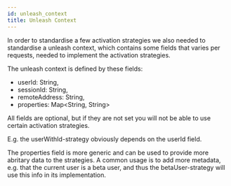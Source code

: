 ```yaml
---
id: unleash_context
title: Unleash Context
---
```


In order to standardise a few activation strategies we also needed to standardise a unleash context, which contains some fields that varies per requests, needed to implement the activation strategies.

The unleash context is defined by these fields:

- userId: String,
- sessionId: String,
- remoteAddress: String,
- properties: Map<String, String>

All fields are optional, but if they are not set you will not be able to use certain activation strategies.

E.g. the userWithId-strategy obviously depends on the userId field.

The properties field is more generic and can be used to provide more abritary data to the strategies. A common usage is to add more metadata, e.g. that the current user is a beta user, and thus the betaUser-strategy will use this info in its implementation.
